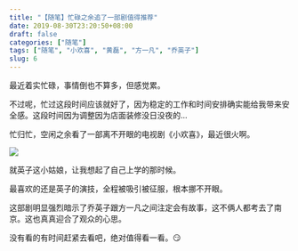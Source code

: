 ```yaml
---
title: "【随笔】忙碌之余追了一部剧值得推荐"
date: 2019-08-30T23:20:50+08:00
draft: false
categories: ["随笔"]
tags: ["随笔", "小欢喜", "黄磊", "方一凡", "乔英子"]
slug: 6
---
```


  最近着实忙碌，事情倒也不算多，但感觉累。

不过呢，忙过这段时间应该就好了，因为稳定的工作和时间安排确实能给我带来安全感。这段时间因为调整因为店面装修没日没夜的...

忙归忙，空闲之余看了一部离不开眼的电视剧《小欢喜》，最近很火啊。

![](https://img.dtz9.com/imgs/2019/08/7f6910acff4039e7.webp)



就英子这小姑娘，让我想起了自己上学的那时候。

最喜欢的还是英子的演技，全程被吸引被征服，根本挪不开眼。

这部剧明显强烈暗示了乔英子跟方一凡之间注定会有故事，这不俩人都考去了南京。这也真真迎合了观众的心思。

没有看的有时间赶紧去看吧，绝对值得看一看。😏